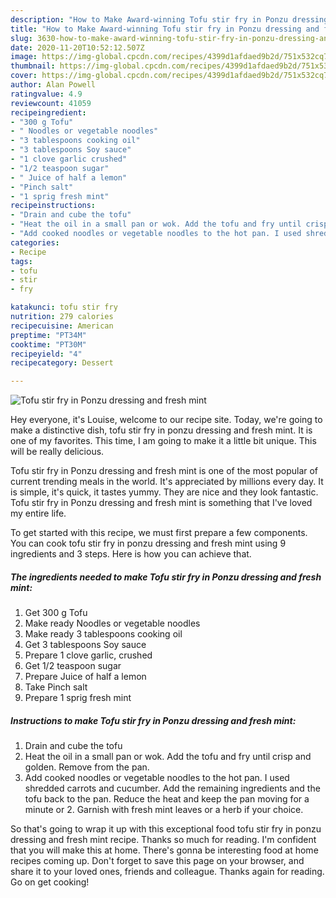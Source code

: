 ```yaml
---
description: "How to Make Award-winning Tofu stir fry in Ponzu dressing and fresh mint"
title: "How to Make Award-winning Tofu stir fry in Ponzu dressing and fresh mint"
slug: 3630-how-to-make-award-winning-tofu-stir-fry-in-ponzu-dressing-and-fresh-mint
date: 2020-11-20T10:52:12.507Z
image: https://img-global.cpcdn.com/recipes/4399d1afdaed9b2d/751x532cq70/tofu-stir-fry-in-ponzu-dressing-and-fresh-mint-recipe-main-photo.jpg
thumbnail: https://img-global.cpcdn.com/recipes/4399d1afdaed9b2d/751x532cq70/tofu-stir-fry-in-ponzu-dressing-and-fresh-mint-recipe-main-photo.jpg
cover: https://img-global.cpcdn.com/recipes/4399d1afdaed9b2d/751x532cq70/tofu-stir-fry-in-ponzu-dressing-and-fresh-mint-recipe-main-photo.jpg
author: Alan Powell
ratingvalue: 4.9
reviewcount: 41059
recipeingredient:
- "300 g Tofu"
- " Noodles or vegetable noodles"
- "3 tablespoons cooking oil"
- "3 tablespoons Soy sauce"
- "1 clove garlic crushed"
- "1/2 teaspoon sugar"
- " Juice of half a lemon"
- "Pinch salt"
- "1 sprig fresh mint"
recipeinstructions:
- "Drain and cube the tofu"
- "Heat the oil in a small pan or wok. Add the tofu and fry until crisp and golden. Remove from the pan."
- "Add cooked noodles or vegetable noodles to the hot pan. I used shredded carrots and cucumber. Add the remaining ingredients and the tofu back to the pan. Reduce the heat and keep the pan moving for a minute or 2. Garnish with fresh mint leaves or a herb if your choice."
categories:
- Recipe
tags:
- tofu
- stir
- fry

katakunci: tofu stir fry 
nutrition: 279 calories
recipecuisine: American
preptime: "PT34M"
cooktime: "PT30M"
recipeyield: "4"
recipecategory: Dessert

---
```



![Tofu stir fry in Ponzu dressing and fresh mint](https://img-global.cpcdn.com/recipes/4399d1afdaed9b2d/751x532cq70/tofu-stir-fry-in-ponzu-dressing-and-fresh-mint-recipe-main-photo.jpg)

Hey everyone, it's Louise, welcome to our recipe site. Today, we're going to make a distinctive dish, tofu stir fry in ponzu dressing and fresh mint. It is one of my favorites. This time, I am going to make it a little bit unique. This will be really delicious.

Tofu stir fry in Ponzu dressing and fresh mint is one of the most popular of current trending meals in the world. It's appreciated by millions every day. It is simple, it's quick, it tastes yummy. They are nice and they look fantastic. Tofu stir fry in Ponzu dressing and fresh mint is something that I've loved my entire life.




To get started with this recipe, we must first prepare a few components. You can cook tofu stir fry in ponzu dressing and fresh mint using 9 ingredients and 3 steps. Here is how you can achieve that.

<!--inarticleads1-->

##### The ingredients needed to make Tofu stir fry in Ponzu dressing and fresh mint:

1. Get 300 g Tofu
1. Make ready  Noodles or vegetable noodles
1. Make ready 3 tablespoons cooking oil
1. Get 3 tablespoons Soy sauce
1. Prepare 1 clove garlic, crushed
1. Get 1/2 teaspoon sugar
1. Prepare  Juice of half a lemon
1. Take Pinch salt
1. Prepare 1 sprig fresh mint




<!--inarticleads2-->

##### Instructions to make Tofu stir fry in Ponzu dressing and fresh mint:

1. Drain and cube the tofu
1. Heat the oil in a small pan or wok. Add the tofu and fry until crisp and golden. Remove from the pan.
1. Add cooked noodles or vegetable noodles to the hot pan. I used shredded carrots and cucumber. Add the remaining ingredients and the tofu back to the pan. Reduce the heat and keep the pan moving for a minute or 2. Garnish with fresh mint leaves or a herb if your choice.




So that's going to wrap it up with this exceptional food tofu stir fry in ponzu dressing and fresh mint recipe. Thanks so much for reading. I'm confident that you will make this at home. There's gonna be interesting food at home recipes coming up. Don't forget to save this page on your browser, and share it to your loved ones, friends and colleague. Thanks again for reading. Go on get cooking!
